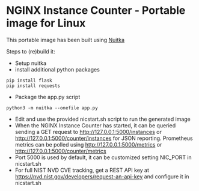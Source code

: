 # NGINX Instance Counter - Portable image for Linux

This portable image has been built using [Nuitka](https://nuitka.net/)

Steps to (re)build it:

- Setup nuitka
- install additional python packages

```
pip install flask
pip install requests
```

- Package the app.py script

```
python3 -m nuitka --onefile app.py
```

- Edit and use the provided nicstart.sh script to run the generated image
- When the NGINX Instance Counter has started, it can be queried sending a GET request to http://127.0.0.1:5000/instances or http://127.0.0.1:5000/counter/instances for JSON reporting. Prometheus metrics can be polled using http://127.0.0.1:5000/metrics or http://127.0.0.1:5000/counter/metrics
- Port 5000 is used by default, it can be customized setting NIC_PORT in nicstart.sh
- For full NIST NVD CVE tracking, get a REST API key at https://nvd.nist.gov/developers/request-an-api-key and configure it in nicstart.sh
